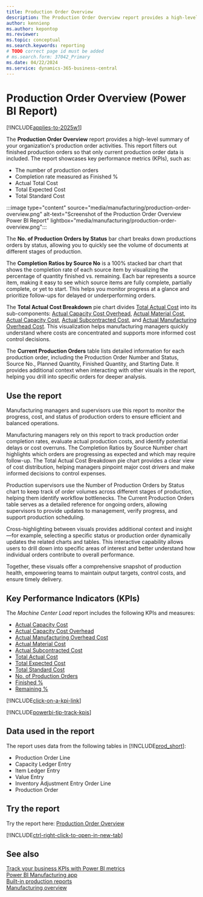 ```yaml
---
title: Production Order Overview
description: The Production Order Overview report provides a high-level summary of your organization's production order activities.
author: kennienp
ms.author: kepontop
ms.reviewer:
ms.topic: conceptual
ms.search.keywords: reporting
# TODO correct page id must be added
# ms.search.form: 37042_Primary 
ms.date: 04/22/2024
ms.service: dynamics-365-business-central
---
```


# Production Order Overview (Power BI Report)

[!INCLUDE[applies-to-2025w1](includes/applies-to-2025w1.md)]

The **Production Order Overview** report provides a high-level summary of your organization's production order activities. This report filters out finished production orders so that only current production order data is included. The report showcases key performance metrics (KPIs), such as:

- The number of production orders
- Completion rate measured as Finished %
- Actual Total Cost
- Total Expected Cost
- Total Standard Cost

:::image type="content" source="media/manufacturing/production-order-overview.png" alt-text="Screenshot of the Production Order Overview Power BI Report" lightbox="media/manufacturing/production-order-overview.png":::

The **No. of Production Orders by Status** bar chart breaks down productions orders by status, allowing you to quickly see the volume of documents at different stages of production.

The **Completion Ratios by Source No** is a 100% stacked bar chart that shows the completion rate of each source item by visualizing the percentage of quantity finished vs. remaining. Each bar represents a source item, making it easy to see which source items are fully complete, partially complete, or yet to start. This helps you monitor progress at a glance and prioritize follow-ups for delayed or underperforming orders.

The **Total Actual Cost Breakdown** pie chart divides [Total Actual Cost]() into its sub-components: [Actual Capacity Cost Overhead](), [Actual Material Cost](), [Actual Capacity Cost](), [Actual Subcontracted Cost](), and [Actual Manufacturing Overhead Cost](). This visualization helps manufacturing managers quickly understand where costs are concentrated and supports more informed cost control decisions.

The **Current Production Orders** table lists detailed information for each production order, including the Production Order Number and Status, Source No., Planned Quantity, Finished Quantity, and Starting Date. It provides additional context when interacting with other visuals in the report, helping you drill into specific orders for deeper analysis.

## Use the report

Manufacturing managers and supervisors use this report to monitor the progress, cost, and status of production orders to ensure efficient and balanced operations.

Manufacturing managers rely on this report to track production order completion rates, evaluate actual production costs, and identify potential delays or cost overruns. The Completion Ratios by Source Number chart highlights which orders are progressing as expected and which may require follow-up. The Total Actual Cost Breakdown pie chart provides a clear view of cost distribution, helping managers pinpoint major cost drivers and make informed decisions to control expenses.

Production supervisors use the Number of Production Orders by Status chart to keep track of order volumes across different stages of production, helping them identify workflow bottlenecks. The Current Production Orders table serves as a detailed reference for ongoing orders, allowing supervisors to provide updates to management, verify progress, and support production scheduling.

Cross-highlighting between visuals provides additional context and insight—for example, selecting a specific status or production order dynamically updates the related charts and tables. This interactive capability allows users to drill down into specific areas of interest and better understand how individual orders contribute to overall performance.

Together, these visuals offer a comprehensive snapshot of production health, empowering teams to maintain output targets, control costs, and ensure timely delivery.

## Key Performance Indicators (KPIs)

The *Machine Center Load* report includes the following KPIs and measures:

- [Actual Capacity Cost](manufacturing-powerbi-kpis.md#actual-capacity-cost)
- [Actual Capacity Cost Overhead](manufacturing-powerbi-kpis.md#actual-capacity-overhead-cost)
- [Actual Manufacturing Overhead Cost](manufacturing-powerbi-kpis.md#actual-manufacturing-overhead-cost)
- [Actual Material Cost](manufacturing-powerbi-kpis.md#actual-material-cost)
- [Actual Subcontracted Cost](manufacturing-powerbi-kpis.md#actual-subcontracted-cost)
- [Total Actual Cost](manufacturing-powerbi-kpis.md#total-actual-cost)
- [Total Expected Cost](manufacturing-powerbi-kpis.md#total-expected-cost)
- [Total Standard Cost](manufacturing-powerbi-kpis.md#total-standard-cost)
- [No. of Production Orders](manufacturing-powerbi-kpis.md#no-of-production-orders)
- [Finished %](manufacturing-powerbi-kpis.md#finished-percent)
- [Remaining %](manufacturing-powerbi-kpis.md#remaining-percent)

[!INCLUDE[click-on-a-kpi-link](includes/click-on-a-kpi-link.md)]

[!INCLUDE[powerbi-tip-track-kpis](includes/powerbi-tip-track-kpis.md)]

## Data used in the report

The report uses data from the following tables in [!INCLUDE[prod_short](includes/prod_short.md)]:

- Production Order Line
- Capacity Ledger Entry
- Item Ledger Entry
- Value Entry
- Inventory Adjustment Entry Order Line
- Production Order
  
## Try the report

Try the report here: [Production Order Overview](https://businesscentral.dynamics.com?page=)<!-- TODO Set page ID for link -->

[!INCLUDE[ctrl-right-click-to-open-in-new-tab](includes/ctrl-right-click-to-open-in-new-tab.md)]

## See also

[Track your business KPIs with Power BI metrics](track-kpis-with-power-bi-metrics.md)  
[Power BI Manufacturing app](manufacturing-powerbi-app.md)  
[Built-in production reports](production-reports.md)  
[Manufacturing overview](production-manage-manufacturing.md)
